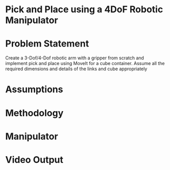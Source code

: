 # Pick and Place using a 4DoF Robotic Manipulator
 

# Problem Statement
Create a 3-Dof/4-Dof robotic arm with a gripper from scratch and implement pick and place using MoveIt for a cube container. Assume all the required dimensions and details of the links and cube appropriately

# Assumptions 

# Methodology 

# Manipulator  

# Video Output

